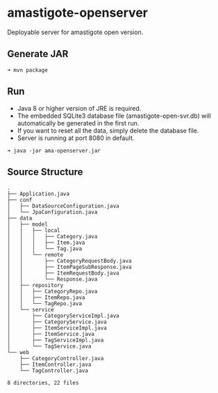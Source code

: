 # amastigote-openserver
Deployable server for amastigote open version.
## Generate JAR
```
➜ mvn package
```
## Run
- Java 8 or higher version of JRE is required.  
- The embedded SQLite3 database file (amastigote-open-svr.db) will automatically be generated in the first run.  
- If you want to reset all the data, simply delete the database file.
- Server is running at port 8080 in default.
```
➜ java -jar ama-openserver.jar
```
## Source Structure
```
.
├── Application.java
├── conf
│   ├── DataSourceConfiguration.java
│   └── JpaConfiguration.java
├── data
│   ├── model
│   │   ├── local
│   │   │   ├── Category.java
│   │   │   ├── Item.java
│   │   │   └── Tag.java
│   │   └── remote
│   │       ├── CategoryRequestBody.java
│   │       ├── ItemPageSubResponse.java
│   │       ├── ItemRequestBody.java
│   │       └── Response.java
│   ├── repository
│   │   ├── CategoryRepo.java
│   │   ├── ItemRepo.java
│   │   └── TagRepo.java
│   └── service
│       ├── CategoryServiceImpl.java
│       ├── CategoryService.java
│       ├── ItemServiceImpl.java
│       ├── ItemService.java
│       ├── TagServiceImpl.java
│       └── TagService.java
└── web
    ├── CategoryController.java
    ├── ItemController.java
    └── TagController.java

8 directories, 22 files
```
